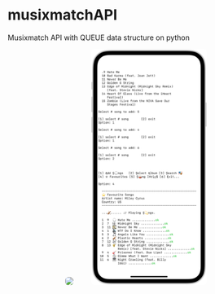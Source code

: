 # musixmatchAPI
Musixmatch API with QUEUE data structure on python

<p align="center">
  <img src="./screenshot/queue.gif" style="border-radius:6px", width="45% alt="trinidad_and_tobago chart">
&nbsp; &nbsp; &nbsp; &nbsp;
  <img src="./screenshot/enqueue.PNG" style="border-radius:6px", width="45% alt="united arab emirates chart">
</p>
<!-- <p align="center">
  <img src="./images/gibraltar_europe.png" style="border-radius:6px", width="45% alt="gibraltar chart">
&nbsp; &nbsp; &nbsp; &nbsp;
  <img src="./images/pie_asian_continent.png" style="border-radius:6px", width="45% alt="asian_continent chart">
</p> -->